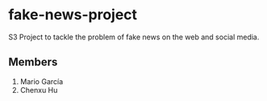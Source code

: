 # fake-news-project
S3 Project to tackle the problem of fake news on the web and social media.

## Members
1. Mario García 
2. Chenxu Hu